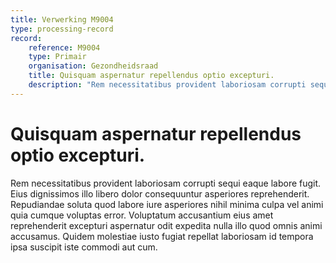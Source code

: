 ```yaml
---
title: Verwerking M9004
type: processing-record
record:
    reference: M9004
    type: Primair
    organisation: Gezondheidsraad
    title: Quisquam aspernatur repellendus optio excepturi.
    description: "Rem necessitatibus provident laboriosam corrupti sequi eaque labore fugit. Eius dignissimos illo libero dolor consequuntur asperiores reprehenderit. Repudiandae soluta quod labore iure asperiores nihil minima culpa vel animi quia cumque voluptas error. Voluptatum accusantium eius amet reprehenderit excepturi aspernatur odit expedita nulla illo quod omnis animi accusamus. Quidem molestiae iusto fugiat repellat laboriosam id tempora ipsa suscipit iste commodi aut cum."
---
```


# Quisquam aspernatur repellendus optio excepturi.

Rem necessitatibus provident laboriosam corrupti sequi eaque labore fugit. Eius dignissimos illo libero dolor consequuntur asperiores reprehenderit. Repudiandae soluta quod labore iure asperiores nihil minima culpa vel animi quia cumque voluptas error. Voluptatum accusantium eius amet reprehenderit excepturi aspernatur odit expedita nulla illo quod omnis animi accusamus. Quidem molestiae iusto fugiat repellat laboriosam id tempora ipsa suscipit iste commodi aut cum.

